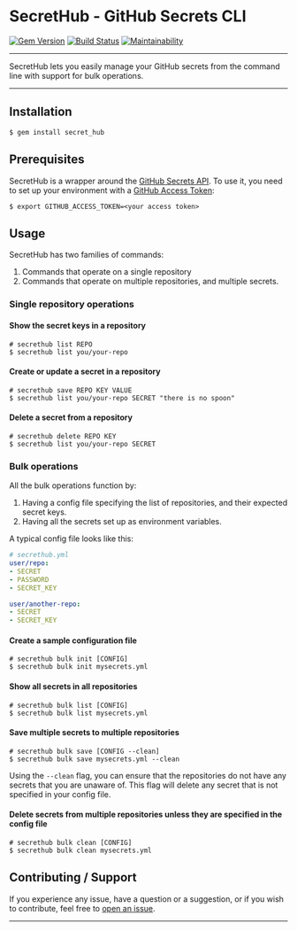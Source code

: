 SecretHub - GitHub Secrets CLI
==================================================

[![Gem Version](https://badge.fury.io/rb/secret_hub.svg)](https://badge.fury.io/rb/secret_hub)
[![Build Status](https://github.com/DannyBen/secret_hub/workflows/Test/badge.svg)](https://github.com/DannyBen/secret_hub/actions?query=workflow%3ATest)
[![Maintainability](https://api.codeclimate.com/v1/badges/9ac95755c33e105ed998/maintainability)](https://codeclimate.com/github/DannyBen/secret_hub/maintainability)

---

SecretHub lets you easily manage your GitHub secrets from the command line
with support for bulk operations.

---

Installation
--------------------------------------------------

```shell
$ gem install secret_hub
```


Prerequisites
--------------------------------------------------

SecretHub is a wrapper around the [GitHub Secrets API][secrets-api]. To use
it, you need to set up your environment with a
[GitHub Access Token][access-key]:


```shell
$ export GITHUB_ACCESS_TOKEN=<your access token>
```


Usage
--------------------------------------------------

SecretHub has two families of commands:

1. Commands that operate on a single repository
2. Commands that operate on multiple repositories, and multiple secrets.

### Single repository operations

#### Show the secret keys in a repository

```shell
# secrethub list REPO
$ secrethub list you/your-repo
```

#### Create or update a secret in a repository

```shell
# secrethub save REPO KEY VALUE
$ secrethub list you/your-repo SECRET "there is no spoon"
```

#### Delete a secret from a repository

```shell
# secrethub delete REPO KEY
$ secrethub list you/your-repo SECRET
```

### Bulk operations

All the bulk operations function by:

1. Having a config file specifying the list of repositories, and their
   expected secret keys.
2. Having all the secrets set up as environment variables.

A typical config file looks like this:

```yaml
# secrethub.yml
user/repo:
- SECRET
- PASSWORD
- SECRET_KEY

user/another-repo:
- SECRET
- SECRET_KEY
```

#### Create a sample configuration file

```shell
# secrethub bulk init [CONFIG]
$ secrethub bulk init mysecrets.yml
```

#### Show all secrets in all repositories

```shell
# secrethub bulk list [CONFIG]
$ secrethub bulk list mysecrets.yml
```

#### Save multiple secrets to multiple repositories

```shell
# secrethub bulk save [CONFIG --clean]
$ secrethub bulk save mysecrets.yml --clean
```

Using the `--clean` flag, you can ensure that the repositories do not have
any secrets that you are unaware of. This flag will delete any secret that is
not specified in your config file.

#### Delete secrets from multiple repositories unless they are specified in the config file

```shell
# secrethub bulk clean [CONFIG]
$ secrethub bulk clean mysecrets.yml
```


Contributing / Support
--------------------------------------------------

If you experience any issue, have a question or a suggestion, or if you wish
to contribute, feel free to [open an issue][issues].

---

[secrets-api]: https://developer.github.com/v3/actions/secrets/
[access-key]: https://github.com/settings/tokens
[issues]: https://github.com/DannyBen/secret_hub/issues
